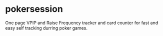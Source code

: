 # pokersession
One page VPIP and Raise Frequency tracker and card counter for fast and easy self tracking durring poker games.
